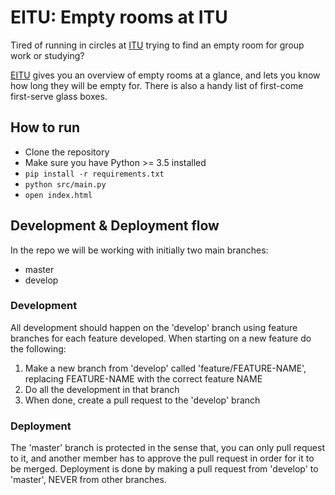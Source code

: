 # EITU: Empty rooms at ITU

Tired of running in circles at [ITU](https://itu.dk/) trying to find an empty room for group work or studying?

[EITU](https://eitu.dk) gives you an overview of empty rooms at a glance, and lets you know how long they will be empty for. There is also a handy list of first-come first-serve glass boxes.

## How to run

- Clone the repository
- Make sure you have Python >= 3.5 installed
- `pip install -r requirements.txt`
- `python src/main.py`
- `open index.html`


## Development & Deployment flow

In the repo we will be working with initially two main branches:
- master
- develop

### Development
All development should happen on the 'develop' branch using feature branches for each feature developed.
When starting on a new feature do the following:

1. Make a new branch from 'develop' called 'feature/FEATURE-NAME', replacing FEATURE-NAME with the correct feature NAME
2. Do all the development in that branch
3. When done, create a pull request to the 'develop' branch


### Deployment
The 'master' branch is protected in the sense that, you can only pull request to it, and another member has to approve the pull request in order for it to be merged.
Deployment is done by making a pull request from 'develop' to 'master', NEVER from other branches.
